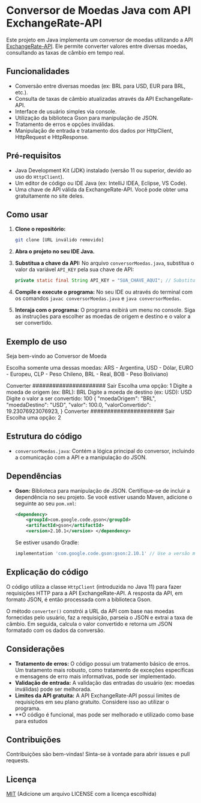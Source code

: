 # Conversor de Moedas Java com API ExchangeRate-API

Este projeto em Java implementa um conversor de moedas utilizando a API [ExchangeRate-API](https://www.exchangerate-api.com/). Ele permite converter valores entre diversas moedas, consultando as taxas de câmbio em tempo real.

## Funcionalidades

*   Conversão entre diversas moedas (ex: BRL para USD, EUR para BRL, etc.).
*   Consulta de taxas de câmbio atualizadas através da API ExchangeRate-API.
*   Interface de usuário simples via console.
*   Utilização da biblioteca Gson para manipulação de JSON.
*   Tratamento de erros e opções inválidas.
*   Manipulação de entrada e tratamento dos dados por HttpClient, HttpRequest e HttpResponse.

## Pré-requisitos

*   Java Development Kit (JDK) instalado (versão 11 ou superior, devido ao uso do `HttpClient`).
*   Um editor de código ou IDE Java (ex: IntelliJ IDEA, Eclipse, VS Code).
*   Uma chave de API válida da ExchangeRate-API. Você pode obter uma gratuitamente no site deles.

## Como usar

1.  **Clone o repositório:**

    ```bash
    git clone [URL inválido removido]
    ```

2.  **Abra o projeto no seu IDE Java.**

3.  **Substitua a chave da API:** No arquivo `conversorMoedas.java`, substitua o valor da variável `API_KEY` pela sua chave de API:

    ```java
    private static final String API_KEY = "SUA_CHAVE_AQUI"; // Substitua pela sua chave da API
    ```

4.  **Compile e execute o programa:** No seu IDE ou através do terminal com os comandos `javac conversorMoedas.java` e `java conversorMoedas`.

5.  **Interaja com o programa:** O programa exibirá um menu no console. Siga as instruções para escolher as moedas de origem e destino e o valor a ser convertido.

## Exemplo de uso
Seja bem-vindo ao Conversor de Moeda

Escolha somente uma dessas moedas: ARS - Argentina, USD - Dólar, EURO - Europeu, CLP - Peso Chileno, BRL - Real, BOB - Peso Boliviano)

Converter ######################
Sair Escolha uma opção: 1 Digite a moeda de origem (ex: BRL): BRL Digite a moeda de destino (ex: USD): USD Digite o valor a ser convertido: 100 { "moedaOrigem": "BRL", "moedaDestino": "USD", "valor": 100.0, "valorConvertido": 19.23076923076923, }
Converter ######################
Sair Escolha uma opção: 2

## Estrutura do código

*   `conversorMoedas.java`: Contém a lógica principal do conversor, incluindo a comunicação com a API e a manipulação do JSON.

## Dependências

*   **Gson:** Biblioteca para manipulação de JSON. Certifique-se de incluir a dependência no seu projeto. Se você estiver usando Maven, adicione o seguinte ao seu `pom.xml`:

    ```xml
    <dependency>
        <groupId>com.google.code.gson</groupId>
        <artifactId>gson</artifactId>
        <version>2.10.1</version> </dependency>
    ```

    Se estiver usando Gradle:

    ```gradle
    implementation 'com.google.code.gson:gson:2.10.1' // Use a versão mais recente
    ```

## Explicação do código

O código utiliza a classe `HttpClient` (introduzida no Java 11) para fazer requisições HTTP para a API ExchangeRate-API. A resposta da API, em formato JSON, é então processada com a biblioteca Gson.

O método `converter()` constrói a URL da API com base nas moedas fornecidas pelo usuário, faz a requisição, parseia o JSON e extrai a taxa de câmbio. Em seguida, calcula o valor convertido e retorna um JSON formatado com os dados da conversão.

## Considerações

*   **Tratamento de erros:** O código possui um tratamento básico de erros. Um tratamento mais robusto, como tratamento de exceções específicas e mensagens de erro mais informativas, pode ser implementado.
*   **Validação de entrada:** A validação das entradas do usuário (ex: moedas inválidas) pode ser melhorada.
*   **Limites da API gratuita:** A API ExchangeRate-API possui limites de requisições em seu plano gratuito. Considere isso ao utilizar o programa.
*   **O código é funcional, mas pode ser melhorado e utilizado como base para estudos

## Contribuições

Contribuições são bem-vindas! Sinta-se à vontade para abrir issues e pull requests.

## Licença

[MIT](LICENSE) (Adicione um arquivo LICENSE com a licença escolhida)

